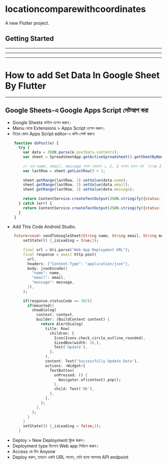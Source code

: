 # locationcomparewithcoordinates

A new Flutter project.

## Getting Started






___
___
___
# How to add Set Data In Google Sheet By Flutter
---
## Google Sheets-এ Google Apps Script সেটআপ করা
- Google Sheets ফাইল ওপেন করুন।
- Menu থেকে Extensions > Apps Script ওপেন করুন।
- নিচের কোড Apps Script editor-এ কপি-পেস্ট করুন:


```javascript
    function doPost(e) {
      try {
        var data = JSON.parse(e.postData.contents);
        var sheet = SpreadsheetApp.getActiveSpreadsheet().getSheetByName('MySheet');
    
        // ধরো name, email, message কলাম যথাক্রমে ১, 2, 3 কলামে রাখতে চাই  (row 2 থেকে শুরু)
        var lastRow = sheet.getLastRow() + 1; 
    
        sheet.getRange(lastRow, 1).setValue(data.name);
        sheet.getRange(lastRow, 2).setValue(data.email);
        sheet.getRange(lastRow, 3).setValue(data.message);
    
        return ContentService.createTextOutput(JSON.stringify({status: "success"})).setMimeType(ContentService.MimeType.JSON);
      } catch (err) {
        return ContentService.createTextOutput(JSON.stringify({status: "error", message: err.message})).setMimeType(ContentService.MimeType.JSON);
      }
    }
```

- Add This Code Android Studio.

```dart
    Future<void> sendToGoogleSheet(String name, String email, String message) async {
        setState(() {_isLoading = true;});
    
        final url = Uri.parse("Web App Deployment URL");
        final response = await http.post(
          url,
          headers: {"Content-Type": "application/json"},
          body: jsonEncode({
            "name": name,
            "email": email,
            "message": message,
          }),
        );
    
        if(response.statusCode == 302){
          if(mounted){
            showDialog(
              context: context,
              builder: (BuildContext context) {
                return AlertDialog(
                  title: Row(
                    children: [
                      Icon(Icons.check_circle_outline_rounded),
                      SizedBox(width: 10,),
                      Text('Update'),
                    ],
                  ),
                  content: Text('Successfully Update Data'),
                  actions: <Widget>[
                    TextButton(
                      onPressed: () {
                        Navigator.of(context).pop();
                      },
                      child: Text('OK'),
                    ),
                  ],
                );
              },
            );
          }
        }
        setState(() {_isLoading = false;});
      }
```


- Deploy > New Deployment ক্লিক করুন।
- Deployment type হিসেবে Web app নির্বাচন করুন।
- Access কে দিন Anyone
- Deploy করুন, তাহলে একটা URL পাবেন, যেটা হলো আপনার API endpoint